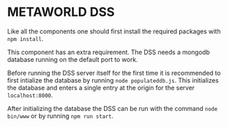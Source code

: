 METAWORLD DSS
=============

Like all the components one should first install the required packages with `npm install`.

This component has an extra requirement.
The DSS needs a mongodb database running on the default port to work.

Before running the DSS server itself for the first time it is recommended to first intialize the database by running `node populateddb.js`.
This initializes the database and enters a single entry at the origin for the server `localhost:8000`.

After initializing the database the DSS can be run with the command `node bin/www` or by running `npm run start`.
